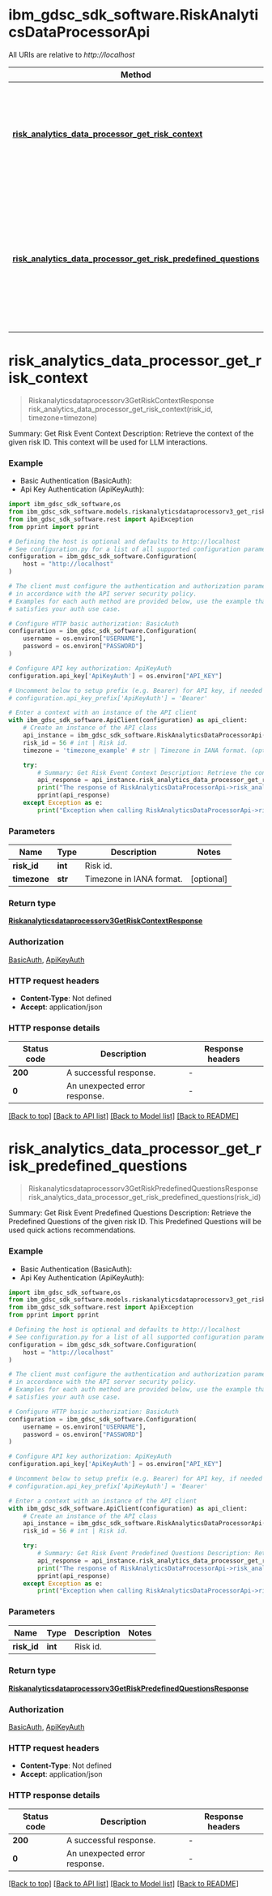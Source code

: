 # ibm_gdsc_sdk_software.RiskAnalyticsDataProcessorApi

All URIs are relative to *http://localhost*

Method | HTTP request | Description
------------- | ------------- | -------------
[**risk_analytics_data_processor_get_risk_context**](RiskAnalyticsDataProcessorApi.md#risk_analytics_data_processor_get_risk_context) | **GET** /api/v3/risk_events/context/{risk_id} | Summary: Get Risk Event Context Description: Retrieve the context of the given risk ID. This context will be used for LLM interactions.
[**risk_analytics_data_processor_get_risk_predefined_questions**](RiskAnalyticsDataProcessorApi.md#risk_analytics_data_processor_get_risk_predefined_questions) | **GET** /api/v3/risk_events/{risk_id}/questions | Summary: Get Risk Event Predefined Questions Description: Retrieve the Predefined Questions of the given risk ID. This Predefined Questions will be used quick actions recommendations.


# **risk_analytics_data_processor_get_risk_context**
> Riskanalyticsdataprocessorv3GetRiskContextResponse risk_analytics_data_processor_get_risk_context(risk_id, timezone=timezone)

Summary: Get Risk Event Context Description: Retrieve the context of the given risk ID. This context will be used for LLM interactions.

### Example

* Basic Authentication (BasicAuth):
* Api Key Authentication (ApiKeyAuth):

```python
import ibm_gdsc_sdk_software,os
from ibm_gdsc_sdk_software.models.riskanalyticsdataprocessorv3_get_risk_context_response import Riskanalyticsdataprocessorv3GetRiskContextResponse
from ibm_gdsc_sdk_software.rest import ApiException
from pprint import pprint

# Defining the host is optional and defaults to http://localhost
# See configuration.py for a list of all supported configuration parameters.
configuration = ibm_gdsc_sdk_software.Configuration(
    host = "http://localhost"
)

# The client must configure the authentication and authorization parameters
# in accordance with the API server security policy.
# Examples for each auth method are provided below, use the example that
# satisfies your auth use case.

# Configure HTTP basic authorization: BasicAuth
configuration = ibm_gdsc_sdk_software.Configuration(
    username = os.environ["USERNAME"],
    password = os.environ["PASSWORD"]
)

# Configure API key authorization: ApiKeyAuth
configuration.api_key['ApiKeyAuth'] = os.environ["API_KEY"]

# Uncomment below to setup prefix (e.g. Bearer) for API key, if needed
# configuration.api_key_prefix['ApiKeyAuth'] = 'Bearer'

# Enter a context with an instance of the API client
with ibm_gdsc_sdk_software.ApiClient(configuration) as api_client:
    # Create an instance of the API class
    api_instance = ibm_gdsc_sdk_software.RiskAnalyticsDataProcessorApi(api_client)
    risk_id = 56 # int | Risk id.
    timezone = 'timezone_example' # str | Timezone in IANA format. (optional)

    try:
        # Summary: Get Risk Event Context Description: Retrieve the context of the given risk ID. This context will be used for LLM interactions.
        api_response = api_instance.risk_analytics_data_processor_get_risk_context(risk_id, timezone=timezone)
        print("The response of RiskAnalyticsDataProcessorApi->risk_analytics_data_processor_get_risk_context:\n")
        pprint(api_response)
    except Exception as e:
        print("Exception when calling RiskAnalyticsDataProcessorApi->risk_analytics_data_processor_get_risk_context: %s\n" % e)
```



### Parameters


Name | Type | Description  | Notes
------------- | ------------- | ------------- | -------------
 **risk_id** | **int**| Risk id. | 
 **timezone** | **str**| Timezone in IANA format. | [optional] 

### Return type

[**Riskanalyticsdataprocessorv3GetRiskContextResponse**](Riskanalyticsdataprocessorv3GetRiskContextResponse.md)

### Authorization

[BasicAuth](../README.md#BasicAuth), [ApiKeyAuth](../README.md#ApiKeyAuth)

### HTTP request headers

 - **Content-Type**: Not defined
 - **Accept**: application/json

### HTTP response details

| Status code | Description | Response headers |
|-------------|-------------|------------------|
**200** | A successful response. |  -  |
**0** | An unexpected error response. |  -  |

[[Back to top]](#) [[Back to API list]](../README.md#documentation-for-api-endpoints) [[Back to Model list]](../README.md#documentation-for-models) [[Back to README]](../README.md)

# **risk_analytics_data_processor_get_risk_predefined_questions**
> Riskanalyticsdataprocessorv3GetRiskPredefinedQuestionsResponse risk_analytics_data_processor_get_risk_predefined_questions(risk_id)

Summary: Get Risk Event Predefined Questions Description: Retrieve the Predefined Questions of the given risk ID. This Predefined Questions will be used quick actions recommendations.

### Example

* Basic Authentication (BasicAuth):
* Api Key Authentication (ApiKeyAuth):

```python
import ibm_gdsc_sdk_software,os
from ibm_gdsc_sdk_software.models.riskanalyticsdataprocessorv3_get_risk_predefined_questions_response import Riskanalyticsdataprocessorv3GetRiskPredefinedQuestionsResponse
from ibm_gdsc_sdk_software.rest import ApiException
from pprint import pprint

# Defining the host is optional and defaults to http://localhost
# See configuration.py for a list of all supported configuration parameters.
configuration = ibm_gdsc_sdk_software.Configuration(
    host = "http://localhost"
)

# The client must configure the authentication and authorization parameters
# in accordance with the API server security policy.
# Examples for each auth method are provided below, use the example that
# satisfies your auth use case.

# Configure HTTP basic authorization: BasicAuth
configuration = ibm_gdsc_sdk_software.Configuration(
    username = os.environ["USERNAME"],
    password = os.environ["PASSWORD"]
)

# Configure API key authorization: ApiKeyAuth
configuration.api_key['ApiKeyAuth'] = os.environ["API_KEY"]

# Uncomment below to setup prefix (e.g. Bearer) for API key, if needed
# configuration.api_key_prefix['ApiKeyAuth'] = 'Bearer'

# Enter a context with an instance of the API client
with ibm_gdsc_sdk_software.ApiClient(configuration) as api_client:
    # Create an instance of the API class
    api_instance = ibm_gdsc_sdk_software.RiskAnalyticsDataProcessorApi(api_client)
    risk_id = 56 # int | Risk id.

    try:
        # Summary: Get Risk Event Predefined Questions Description: Retrieve the Predefined Questions of the given risk ID. This Predefined Questions will be used quick actions recommendations.
        api_response = api_instance.risk_analytics_data_processor_get_risk_predefined_questions(risk_id)
        print("The response of RiskAnalyticsDataProcessorApi->risk_analytics_data_processor_get_risk_predefined_questions:\n")
        pprint(api_response)
    except Exception as e:
        print("Exception when calling RiskAnalyticsDataProcessorApi->risk_analytics_data_processor_get_risk_predefined_questions: %s\n" % e)
```



### Parameters


Name | Type | Description  | Notes
------------- | ------------- | ------------- | -------------
 **risk_id** | **int**| Risk id. | 

### Return type

[**Riskanalyticsdataprocessorv3GetRiskPredefinedQuestionsResponse**](Riskanalyticsdataprocessorv3GetRiskPredefinedQuestionsResponse.md)

### Authorization

[BasicAuth](../README.md#BasicAuth), [ApiKeyAuth](../README.md#ApiKeyAuth)

### HTTP request headers

 - **Content-Type**: Not defined
 - **Accept**: application/json

### HTTP response details

| Status code | Description | Response headers |
|-------------|-------------|------------------|
**200** | A successful response. |  -  |
**0** | An unexpected error response. |  -  |

[[Back to top]](#) [[Back to API list]](../README.md#documentation-for-api-endpoints) [[Back to Model list]](../README.md#documentation-for-models) [[Back to README]](../README.md)

